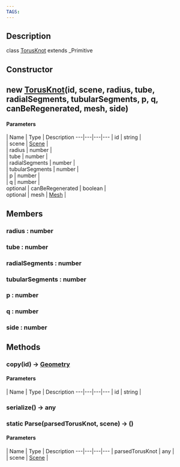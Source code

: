 ```yaml
---
TAGS:
---
```

## Description

class [TorusKnot](/classes/3.0/TorusKnot) extends _Primitive



## Constructor

## new [TorusKnot](/classes/3.0/TorusKnot)(id, scene, radius, tube, radialSegments, tubularSegments, p, q, canBeRegenerated, mesh, side)



#### Parameters
 | Name | Type | Description
---|---|---|---
 | id | string |     
 | scene | [Scene](/classes/3.0/Scene) |     
 | radius | number |     
 | tube | number |     
 | radialSegments | number |     
 | tubularSegments | number |     
 | p | number |     
 | q | number |     
optional | canBeRegenerated | boolean |     
optional | mesh | [Mesh](/classes/3.0/Mesh) |     
## Members

### radius : number



### tube : number



### radialSegments : number



### tubularSegments : number



### p : number



### q : number



### side : number



## Methods

### copy(id) &rarr; [Geometry](/classes/3.0/Geometry)



#### Parameters
 | Name | Type | Description
---|---|---|---
 | id | string |     

### serialize() &rarr; any


### static Parse(parsedTorusKnot, scene) &rarr; ()



#### Parameters
 | Name | Type | Description
---|---|---|---
 | parsedTorusKnot | any |    
 | scene | [Scene](/classes/3.0/Scene) |     
